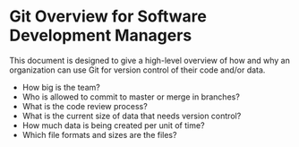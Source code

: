 # Git Overview for Software Development Managers

This document is designed to give a high-level overview
of how and why an organization can use Git for version
control of their code and/or data.

* How big is the team?
* Who is allowed to commit to master or merge in branches?
* What is the code review process?
* What is the current size of data that needs version control?
* How much data is being created per unit of time?
* Which file formats and sizes are the files?
